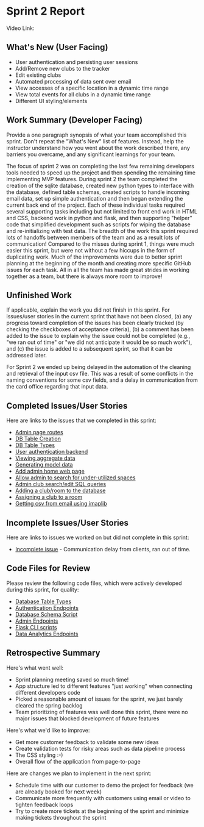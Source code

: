 # Sprint 2 Report
Video Link:
## What's New (User Facing)
 * User authentication and persisting user sessions
 * Add/Remove new clubs to the tracker
 * Edit existing clubs
 * Automated processing of data sent over email
 * View accesses of a specific location in a dynamic time range
 * View total events for all clubs in a dynamic time range
 * Different UI styling/elements

## Work Summary (Developer Facing)
Provide a one paragraph synopsis of what your team accomplished this sprint. Don't repeat the "What's New" list of features. Instead, help the instructor understand how you went about the work described there, any barriers you overcame, and any significant learnings for your team.

The focus of sprint 2 was on completing the last few remaining developers tools needed to speed up the project and then spending the remaining time implementing MVP features. During sprint 2 the team completed the creation of the sqlite database, created new python types to interface with the database, defined table schemas, created scripts to handle incoming email data, set up simple authentication and then began extending the current back end of the project. Each of these individual tasks required several supporting tasks including but not limited to front end work in HTML and CSS, backend work in python and flask, and then supporting "helper" code that simplified development such as scripts for wiping the database and re-initializing with test data. The breadth of the work this sprint required lots of handoffs between members of the team and as a result lots of communication! Compared to the misses during sprint 1, things were much easier this sprint, but were not without a few hiccups in the form of duplicating work. Much of the improvements were due to better sprint planning at the beginning of the month and creating more specific GitHub issues for each task. All in all the team has made great strides in working together as a team, but there is always more room to improve!

## Unfinished Work
If applicable, explain the work you did not finish in this sprint. For issues/user stories in the current sprint that have not been closed, (a) any progress toward completion of the issues has been clearly tracked (by checking the checkboxes of  acceptance criteria), (b) a comment has been added to the issue to explain why the issue could not be completed (e.g., "we ran out of time" or "we did not anticipate it would be so much work"), and (c) the issue is added to a subsequent sprint, so that it can be addressed later.

For Sprint 2 we ended up being delayed in the automation of the cleaning and retrieval of the input csv file. This was a result of some conflicts in the naming conventions for some csv fields, and a delay in communication from the card office regarding that input data.

## Completed Issues/User Stories
Here are links to the issues that we completed in this sprint:

 * [Admin page routes](https://github.com/users/lacroixmeariver/projects/4/views/1?pane=issue&itemId=134332296&issue=lacroixmeariver%7CWSU_Cpts_322%7C41)
 * [DB Table Creation](https://github.com/users/lacroixmeariver/projects/4/views/1?pane=issue&itemId=134332298&issue=lacroixmeariver%7CWSU_Cpts_322%7C44)
 * [DB Table Types](https://github.com/users/lacroixmeariver/projects/4/views/1?pane=issue&itemId=134332301&issue=lacroixmeariver%7CWSU_Cpts_322%7C46)
 * [User authentication backend](https://github.com/users/lacroixmeariver/projects/4/views/1?pane=issue&itemId=134158695&issue=lacroixmeariver%7CWSU_Cpts_322%7C42)
 * [Viewing aggregate data](https://github.com/users/lacroixmeariver/projects/4/views/1?pane=issue&itemId=134158677&issue=lacroixmeariver%7CWSU_Cpts_322%7C7)
 * [Generating model data](https://github.com/users/lacroixmeariver/projects/4/views/1?pane=issue&itemId=135320613&issue=lacroixmeariver%7CWSU_Cpts_322%7C49)
 * [Add admin home web page](https://github.com/users/lacroixmeariver/projects/4/views/1?pane=issue&itemId=134158693&issue=lacroixmeariver%7CWSU_Cpts_322%7C40)
 * [Allow admin to search for under-utilized spaces](https://github.com/users/lacroixmeariver/projects/4/views/1?pane=issue&itemId=134158683&issue=lacroixmeariver%7CWSU_Cpts_322%7C11)
 * [Admin club search/edit SQL queries](https://github.com/users/lacroixmeariver/projects/4/views/1?pane=issue&itemId=136327822&issue=lacroixmeariver%7CWSU_Cpts_322%7C59)
 * [Adding a club/room to the database](https://github.com/users/lacroixmeariver/projects/4/views/1?pane=issue&itemId=134158678&issue=lacroixmeariver%7CWSU_Cpts_322%7C8)
 * [Assigning a club to a room](https://github.com/users/lacroixmeariver/projects/4/views/1?pane=issue&itemId=134158673&issue=lacroixmeariver%7CWSU_Cpts_322%7C5)
 * [Getting csv from email using imaplib](https://github.com/users/lacroixmeariver/projects/4/views/1?pane=issue&itemId=134158692&issue=lacroixmeariver%7CWSU_Cpts_322%7C38)


 ## Incomplete Issues/User Stories
 Here are links to issues we worked on but did not complete in this sprint:

 * [Incomplete issue](https://github.com/users/lacroixmeariver/projects/4/views/1?pane=issue&itemId=136549782&issue=lacroixmeariver%7CWSU_Cpts_322%7C63) - Communication delay from clients, ran out of time.

## Code Files for Review
Please review the following code files, which were actively developed during this sprint, for quality:
 * [Database Table Types](https://github.com/lacroixmeariver/WSU_Cpts_322/blob/master/attendance_tracker/types/tables.py0)
 * [Authentication Endpoints](https://github.com/lacroixmeariver/WSU_Cpts_322/blob/master/attendance_tracker/controllers/auth.py)
 * [Database Schema Script](https://github.com/lacroixmeariver/WSU_Cpts_322/blob/master/sqlite/init.sql)
 * [Admin Endpoints](https://github.com/lacroixmeariver/WSU_Cpts_322/blob/master/attendance_tracker/controllers/admin.py)
 * [Flask CLI scripts](https://github.com/lacroixmeariver/WSU_Cpts_322/blob/master/attendance_tracker/__init__.py)
 * [Data Analytics Endpoints](https://github.com/lacroixmeariver/WSU_Cpts_322/blob/master/attendance_tracker/__init__.py)

## Retrospective Summary
Here's what went well:
  * Sprint planning meeting saved so much time!
  * App structure led to different features "just working" when connecting different developers code
  * Picked a reasonable amount of issues for the sprint, we just barely cleared the spring backlog
  * Team prioritizing of features was well done this sprint, there were no major issues that blocked development of future features

Here's what we'd like to improve:
   * Get more customer feedback to validate some new ideas
   * Create validation tests for risky areas such as data pipeline process
   * The CSS styling :-)
   * Overall flow of the application from page-to-page

Here are changes we plan to implement in the next sprint:
   * Schedule time with our customer to demo the project for feedback (we are already booked for next week)
   * Communicate more frequently with customers using email or video to tighten feedback loops
   * Try to create more tickets at the beginning of the sprint and minimize making tickets throughout the sprint
